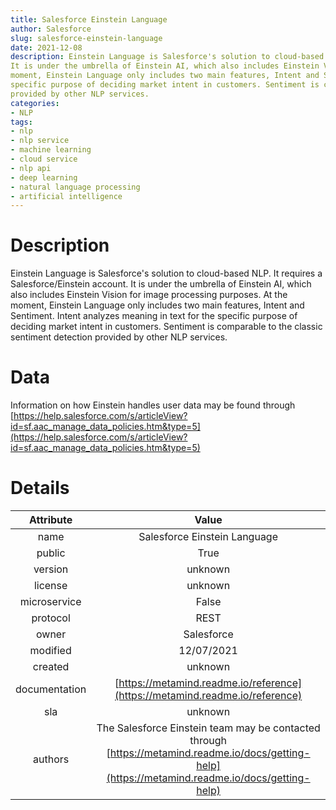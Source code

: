 ```yaml
---  
title: Salesforce Einstein Language  
author: Salesforce  
slug: salesforce-einstein-language  
date: 2021-12-08  
description: Einstein Language is Salesforce's solution to cloud-based NLP. It requires a Salesforce/Einstein account. 
It is under the umbrella of Einstein AI, which also includes Einstein Vision for image processing purposes. At the 
moment, Einstein Language only includes two main features, Intent and Sentiment. Intent analyzes meaning in text for the
specific purpose of deciding market intent in customers. Sentiment is comparable to the classic sentiment detection 
provided by other NLP services.   
categories:  
- NLP
tags:  
- nlp
- nlp service
- machine learning
- cloud service
- nlp api
- deep learning
- natural language processing
- artificial intelligence
---  
```


# Description
  
Einstein Language is Salesforce's solution to cloud-based NLP. It requires a Salesforce/Einstein account. It is under 
the umbrella of Einstein AI, which also includes Einstein Vision for image processing purposes. At the moment, Einstein 
Language only includes two main features, Intent and Sentiment. Intent analyzes meaning in text for the specific purpose
of deciding market intent in customers. Sentiment is comparable to the classic sentiment detection provided by other 
NLP services.   

# Data
  
Information on how Einstein handles user data may be found through 
[https://help.salesforce.com/s/articleView?id=sf.aac_manage_data_policies.htm&type=5](https://help.salesforce.com/s/articleView?id=sf.aac_manage_data_policies.htm&type=5)
   

# Details
  

|Attribute|Value|
| :---: | :---: |
|name|Salesforce Einstein Language|
|public|True|
|version|unknown|
|license|unknown|
|microservice|False|
|protocol|REST|
|owner|Salesforce|
|modified|12/07/2021|
|created|unknown|
|documentation|[https://metamind.readme.io/reference](https://metamind.readme.io/reference)|
|sla|unknown|
|authors|The Salesforce Einstein team may be contacted through [https://metamind.readme.io/docs/getting-help](https://metamind.readme.io/docs/getting-help)|
